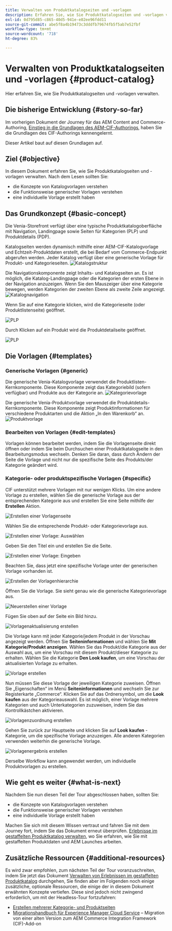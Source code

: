 ```yaml
---
title: Verwalten von Produktkatalogseiten und -vorlagen
description: Erfahren Sie, wie Sie Produktkatalogseiten und -vorlagen verwalten
exl-id: 0d795d85-c865-40d5-941e-e02ee96fdd11
source-git-commit: abe5f8a4b19473c3dddfb79674fb5f5ab7e52fbf
workflow-type: tm+mt
source-wordcount: '718'
ht-degree: 83%

---
```


# Verwalten von Produktkatalogseiten und -vorlagen {#product-catalog}

Hier erfahren Sie, wie Sie Produktkatalogseiten und -vorlagen verwalten.

## Die bisherige Entwicklung {#story-so-far}

Im vorherigen Dokument der Journey für das AEM Content and Commerce-Authoring, [Einstieg in die Grundlagen des AEM-CIF-Authorings](getting-started.md), haben Sie die Grundlagen des CIF-Authorings kennengelernt.

Dieser Artikel baut auf diesen Grundlagen auf.

## Ziel {#objective}

In diesem Dokument erfahren Sie, wie Sie Produktkatalogseiten und -vorlagen verwalten. Nach dem Lesen sollten Sie:

* die Konzepte von Katalogvorlagen verstehen
* die Funktionsweise generischer Vorlagen verstehen
* eine individuelle Vorlage erstellt haben

## Das Grundkonzept {#basic-concept}

Die Venia-Storefront verfügt über eine typische Produktkatalogoberfläche mit Navigation, Landingpage sowie Seiten für Kategorien (PLP) und Produktdetails (PDP).

Katalogseiten werden dynamisch mithilfe einer AEM-CIF-Katalogvorlage und Echtzeit-Produktdaten erstellt, die bei Bedarf vom Commerce-Endpunkt abgerufen werden. Jeder Katalog verfügt über eine generische Vorlage für Produkt- und Kategorieseiten.
![Katalogstruktur](assets/catalog-structure.png)

Die Navigationskomponente zeigt Inhalts- und Katalogseiten an. Es ist möglich, die Katalog-Landingpage oder die Kategorien der ersten Ebene in der Navigation anzuzeigen. Wenn Sie den Mauszeiger über eine Kategorie bewegen, werden Kategorien der zweiten Ebene als zweite Zeile angezeigt.
![Katalognavigation](assets/catalog-navigation.png)

Wenn Sie auf eine Kategorie klicken, wird die Kategorieseite (oder Produktlistenseite) geöffnet.

![PLP](assets/catalog-plp.png)

Durch Klicken auf ein Produkt wird die Produktdetailseite geöffnet.

![PLP](assets/catalog-pdp.png)

## Die Vorlagen {#templates}

### Generische Vorlagen {#generic}

Die generische Venia-Katalogvorlage verwendet die Produktlisten-Kernkomponente. Diese Komponente zeigt das Kategoriebild (sofern verfügbar) und Produkte aus der Kategorie an.
![Kategorievorlage](assets/category-template.png)

Die generische Venia-Produktvorlage verwendet die Produktdetails-Kernkomponente. Diese Komponente zeigt Produktinformationen für verschiedene Produktarten und die Aktion „In den Warenkorb“ an.
![Produktvorlage](assets/product-template.png)

### Bearbeiten von Vorlagen {#edit-templates}

Vorlagen können bearbeitet werden, indem Sie die Vorlagenseite direkt öffnen oder indem Sie beim Durchsuchen einer Produktkatalogseite in den Bearbeitungsmodus wechseln. Denken Sie daran, dass durch Ändern der Seite die Vorlage und nicht nur die spezifische Seite des Produkts/der Kategorie geändert wird.

### Kategorie- oder produktspezifische Vorlagen {#specific}

CIF unterstützt mehrere Vorlagen mit nur wenigen Klicks. Um eine andere Vorlage zu erstellen, wählen Sie die generische Vorlage aus der entsprechenden Kategorie aus und erstellen Sie eine Seite mithilfe der **Erstellen** Aktion.

![Erstellen einer Vorlagenseite](assets/create-template-page.png)

Wählen Sie die entsprechende Produkt- oder Kategorievorlage aus.

![Erstellen einer Vorlage: Auswählen ](assets/create-template-select.png)

Geben Sie den Titel ein und erstellen Sie die Seite.

![Erstellen einer Vorlage: Eingeben](assets/create-template-enter.png)

Beachten Sie, dass jetzt eine spezifische Vorlage unter der generischen Vorlage vorhanden ist.

![Erstellen der Vorlagenhierarchie](assets/create-template-hierachry.png)

Öffnen Sie die Vorlage. Sie sieht genau wie die generische Kategorievorlage aus.

![Neuerstellen einer Vorlage](assets/create-template-new.png)

Fügen Sie oben auf der Seite ein Bild hinzu.

![Vorlagenaktualisierung erstellen](assets/create-template-update.png)

Die Vorlage kann mit jeder Kategorie/jedem Produkt in der Vorschau angezeigt werden. Öffnen Sie **Seiteninformationen** und wählen Sie **Mit Kategorie/Produkt anzeigen**. Wählen Sie das Produkt/die Kategorie aus der Auswahl aus, um eine Vorschau mit diesem Produkt/dieser Kategorie zu erhalten. Wählen Sie die Kategorie **Den Look kaufen**, um eine Vorschau der aktualisierten Vorlage zu erhalten.

![Vorlage erstellen ](assets/create-template-picker.png)

Nun müssen Sie diese Vorlage der jeweiligen Kategorie zuweisen. Öffnen Sie „Eigenschaften“ im Menü **Seiteninformationen** und wechseln Sie zur Registerkarte „Commerce“. Klicken Sie auf das Ordnersymbol, um die **Look kaufen** aus der Kategorieauswahl. Es ist möglich, einer Vorlage mehrere Kategorien und auch Unterkategorien zuzuweisen, indem Sie das Kontrollkästchen aktivieren.

![Vorlagenzuordnung erstellen](assets/create-template-associate.png)

Gehen Sie zurück zur Hauptseite und klicken Sie auf **Look kaufen** -Kategorie, um die spezifische Vorlage anzuzeigen. Alle anderen Kategorien verwenden weiterhin die generische Vorlage.

![Vorlagenergebnis erstellen](assets/create-template-result.png)

Derselbe Workflow kann angewendet werden, um individuelle Produktvorlagen zu erstellen.

## Wie geht es weiter {#what-is-next}

Nachdem Sie nun diesen Teil der Tour abgeschlossen haben, sollten Sie:

* die Konzepte von Katalogvorlagen verstehen
* die Funktionsweise generischer Vorlagen verstehen
* eine individuelle Vorlage erstellt haben

Machen Sie sich mit diesem Wissen vertraut und fahren Sie mit dem Journey fort, indem Sie das Dokument erneut überprüfen. [Erlebnisse im gestaffelten Produktkatalog verwalten](staged-catalog.md), wo Sie erfahren, wie Sie mit gestaffelten Produktdaten und AEM Launches arbeiten.

## Zusätzliche Ressourcen {#additional-resources}

Es wird zwar empfohlen, zum nächsten Teil der Tour voranzuschreiten, indem Sie jetzt das Dokument [Verwalten von Erlebnissen im gestaffelten Produktkatalog](staged-catalog.md) durchgehen, Sie finden aber im Folgenden noch einige zusätzliche, optionale Ressourcen, die einige der in diesem Dokument erwähnten Konzepte vertiefen. Diese sind jedoch nicht zwingend erforderlich, um mit der Headless-Tour fortzufahren:

* [Erstellen mehrerer Kategorie- und Produktseiten](/help/commerce-cloud/authoring/multi-template-usage.md)
* [Migrationshandbuch für Experience Manager Cloud Service](/help/commerce-cloud/migration.md) – Migration von einer alten Version zum AEM Commerce Integration Framework (CIF)-Add-on
